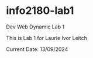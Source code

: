 # info2180-lab1
Dev Web Dynamic Lab 1

This is Lab 1 for Laurie Ivor Leitch

Current Date: 13/09/2024